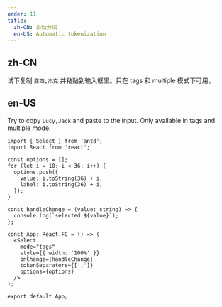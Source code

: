 ```yaml
---
order: 11
title:
  zh-CN: 自动分词
  en-US: Automatic tokenization
---
```


## zh-CN

试下复制 `露西,杰克` 并粘贴到输入框里。只在 tags 和 multiple 模式下可用。

## en-US

Try to copy `Lucy,Jack` and paste to the input. Only available in tags and multiple mode.

```tsx
import { Select } from 'antd';
import React from 'react';

const options = [];
for (let i = 10; i < 36; i++) {
  options.push({
    value: i.toString(36) + i,
    label: i.toString(36) + i,
  });
}

const handleChange = (value: string) => {
  console.log(`selected ${value}`);
};

const App: React.FC = () => (
  <Select
    mode="tags"
    style={{ width: '100%' }}
    onChange={handleChange}
    tokenSeparators={[',']}
    options={options}
  />
);

export default App;
```
